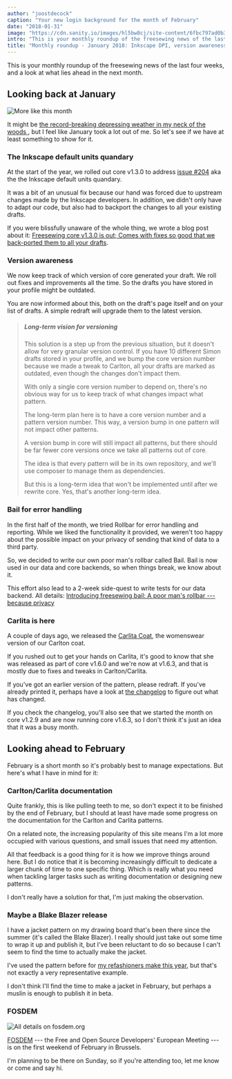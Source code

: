 ```yaml
---
author: "joostdecock"
caption: "Your new login background for the month of February"
date: "2018-01-31"
image: "https://cdn.sanity.io/images/hl5bw8cj/site-content/6fbc797ad0b3d50a8337bd2cb8401f04f63bffdd-2000x1125.jpg"
intro: "This is your monthly roundup of the freesewing news of the last four weeks, and a look at what lies ahead in the next month."
title: "Monthly roundup - January 2018: Inkscape DPI, version awareness, Bail, and Carlita [Non traduit]"
---
```


This is your monthly roundup of the freesewing news of the last four weeks, and a look at what lies ahead in the next month.

## Looking back at January
![More like this month](https://posts.freesewing.org/uploads/coffee_3f501d4076.gif)

It might be [the record-breaking depressing weather in my neck of the woods
](https://www.theguardian.com/world/2018/jan/19/aint-no-sunshine-winter-darkest-europe),
but I feel like January took a lot out of me. So let's see if we have at least something
to show for it.

### The Inkscape default units quandary

At the start of the year, we rolled out core v1.3.0 to address [issue #204](https://github.com/freesewing/core/issues/204)
aka the the Inkscape default units quandary.

It was a bit of an unusual fix because our hand was forced due to upstream changes made by the
Inkscape developers. In addition, we didn't only have to adapt our code, but also had to backport
the changes to all your existing drafts. 

If you were blissfully unaware of the whole thing, we wrote a blog post about it:
[Freesewing core v1.3.0 is out; Comes with fixes so good that we back-ported them to all your drafts](https://joost.freesewing.org/blog/core-v1.3.0-is-out/).

### Version awareness 

We now keep track of which version of core generated your draft. We roll out fixes and improvements
all the time. So the drafts you have stored in your profile might be outdated.

You are now informed about this, both on the draft's page itself and on your list of drafts.
A simple redraft will upgrade them to the latest version.

> ##### Long-term vision for versioning
> 
> This solution is a step up from the previous situation, but it doesn't allow for very
> granular version control. If you have 10 different Simon drafts stored in your profile, and we
> bump the core version number because we made a tweak to Carlton, all your drafts are marked
> as outdated, even though the changes don't impact them.
> 
> With only a single core version number to depend on, there's no obvious way for us to keep track
> of what changes impact what pattern.
> 
> The long-term plan here is to have a core version number and a pattern version number.
> This way, a version bump in one pattern will not impact other patterns. 
> 
> A version bump in core will still impact all patterns, but there should be far fewer core versions
> once we take all patterns out of core.
> 
> The idea is that every pattern will be in its own repository, and we'll use composer to manage them 
> as dependencies. 
> 
> But this is a long-term idea that won't be implemented until after we rewrite core. 
> Yes, that's another long-term idea.

### Bail for error handling

In the first half of the month, we tried Rollbar for error handling and reporting.
While we liked the functionality it provided, we weren't too happy about the possible impact on 
your privacy of sending that kind of data to a third party.

So, we decided to write our own poor man's rollbar called Bail. Bail is now used in our data
and core backends, so when things break, we know about it. 

This effort also lead to a 2-week side-quest to write tests for our data backend. All details:
[Introducing freesewing bail: A poor man's rollbar --- because privacy](/blog/introducing-bail/)
 
### Carlita is here

A couple of days ago, we released the [Carlita Coat](/patterns/carlita), 
the womenswear version of our Carlton coat.

If you rushed out to get your hands on Carlita, it's good to know that she was released as
part of core v1.6.0 and we're now at v1.6.3, and that is mostly due to fixes and tweaks in
Carlton/Carlita.

If you've got an earlier version of the pattern, please redraft. If you've already printed
it, perhaps have a look at [the changelog](https://github.com/freesewing/core/blob/develop/CHANGELOG.md) 
to figure out what has changed.

If you check the changelog, you'll also see that we started the month on core v1.2.9 and
are now running core v1.6.3, so I don't think it's just an idea that it was a busy month.

## Looking ahead to February

February is a short month so it's probably best to manage expectations. But here's
what I have in mind for it:

### Carlton/Carlita documentation

Quite frankly, this is like pulling teeth to me, so don't expect it to be finished by the
end of February, but I should at least have made some progress on the 
documentation for the Carlton and Carlita patterns.

On a related note, the increasing popularity of this site means I'm a lot more occupied with
various questions, and small issues that need my attention. 

All that feedback is a good thing
for it is how we improve things around here. But I do notice that it is becoming increasingly
difficult to dedicate a larger chunk of time to one specific thing. 
Which is really what you need when tackling larger tasks such as writing documentation
or designing new patterns.

I don't really have a solution for that, I'm just making the observation.

### Maybe a Blake Blazer release

I have a jacket pattern on my drawing board that's been there since the summer (it's called the Blake Blazer).
I really should just take out some time to wrap it up and publish it, but
I've been reluctant to do so because I can't seem to find the time to actually make
the jacket.

I've used the pattern before for 
[my refashioners make this year](/blog/the-refashioners-2017/), 
but that's not exactly
a very representative example.

I don't think I'll find the time to make a jacket in February, but perhaps a muslin is enough
to publish it in beta.

### FOSDEM

![All details on fosdem.org](https://posts.freesewing.org/uploads/fosdem_bb321397cc.png)

[FOSDEM](http://fosdem.org/) --- the Free and Open Source Developers' European Meeting ---
 is on the first weekend of February in Brussels.

I'm planning to be there on Sunday, so if you're attending too, let me know or come and say hi.

